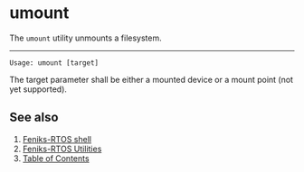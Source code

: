 # umount

The `umount` utility unmounts a filesystem.

---

```console
Usage: umount [target]
```

The target parameter shall be either a mounted device or a mount point (not yet supported).

## See also

1. [Feniks-RTOS shell](../index.md)
2. [Feniks-RTOS Utilities](../../index.md)
3. [Table of Contents](../../../index.md)
